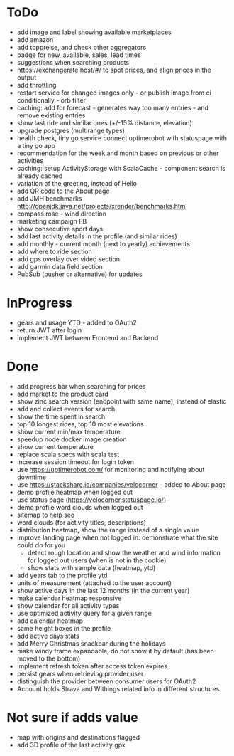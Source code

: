 # ToDo
- add image and label showing available marketplaces
- add amazon
- add toppreise, and check other aggregators
- badge for new, available, sales, lead times
- suggestions when searching products
- https://exchangerate.host/#/ to spot prices, and align prices in the output
- add throttling
- restart service for changed images only - or publish image from ci conditionally - orb filter
- caching: add for forecast - generates way too many entries - and remove existing entries
- show last ride and similar ones (+/-15% distance, elevation)
- upgrade postgres (multirange types)
- health check, tiny go service connect uptimerobot with statuspage with a tiny go app
- recommendation for the week and month based on previous or other activities
- caching: setup ActivityStorage with ScalaCache - component search is already cached
- variation of the greeting, instead of Hello
- add QR code to the About page 
- add JMH benchmarks http://openjdk.java.net/projects/xrender/benchmarks.html
- compass rose - wind direction
- marketing campaign FB
- show consecutive sport days
- add last activity details in the profile (and similar rides)
- add monthly - current month (next to yearly) achievements
- add where to ride section
- add gps overlay over video section
- add garmin data field section
- PubSub (pusher or alternative) for updates

# InProgress
- gears and usage YTD - added to OAuth2
- return JWT after login
- implement JWT between Frontend and Backend

# Done
- add progress bar when searching for prices
- add market to the product card
- show zinc search version (endpoint with same name), instead of elastic
- add and collect events for search
- show the time spent in search
- top 10 longest rides, top 10 most elevations 
- show current min/max temperature
- speedup node docker image creation
- show current temperature
- replace scala specs with scala test
- increase session timeout for login token
- use https://uptimerobot.com/ for monitoring and notifying about downtime
- use https://stackshare.io/companies/velocorner - added to About page
- demo profile heatmap when logged out
- use status page (https://velocorner.statuspage.io/)
- demo profile word clouds when logged out
- sitemap to help seo
- word clouds (for activity titles, descriptions)
- distribution heatmap, show the range instead of a single value
- improve landing page when not logged in: demonstrate what the site could do for you
  * detect rough location and show the weather and wind information for logged out users (when is not in the cookie)
  * show stats with sample data (heatmap, ytd)
- add years tab to the profile ytd
- units of measurement (attached to the user account)
- show active days in the last 12 months (in the current year)
- make calendar heatmap responsive
- show calendar for all activity types
- use optimized activity query for a given range
- add calendar heatmap
- same height boxes in the profile
- add active days stats
- add Merry Christmas snackbar during the holidays
- make windy frame expandable, do not show it by default (has been moved to the bottom)
- implement refresh token after access token expires
- persist gears when retrieving provider user
- distinguish the provider between consumer users for OAuth2
- Account holds Strava and Withings related info in different structures

# Not sure if adds value
- map with origins and destinations flagged
- add 3D profile of the last activity gpx
